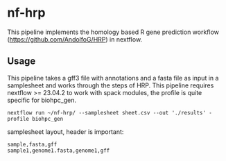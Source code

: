 # nf-hrp

This pipeline implements the homology based R gene prediction workflow (https://github.com/AndolfoG/HRP) in nextflow.

## Usage

This pipeline takes a gff3 file with annotations and a fasta file as input in a samplesheet and works through the steps of HRP.
This pipeline requires nextflow >= 23.04.2 to work with spack modules, the profile is quite specific for biohpc_gen.

```
nextflow run ~/nf-hrp/ --samplesheet sheet.csv --out './results' -profile biohpc_gen
```

samplesheet layout, header is important:
```
sample,fasta,gff
sample1,genome1.fasta,genome1,gff
```